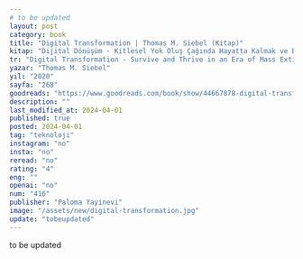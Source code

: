 ```yaml
---
# to be updated
layout: post
category: book
title: "Digital Transformation | Thomas M. Siebel (Kitap)"
kitap: "Dijital Dönüşüm - Kitlesel Yok Oluş Çağında Hayatta Kalmak ve Başarılı Olmak"
tr: "Digital Transformation - Survive and Thrive in an Era of Mass Extinction"
yazar: "Thomas M. Siebel"
yil: "2020"
sayfa: "268"
goodreads: "https://www.goodreads.com/book/show/44667878-digital-transformation"
description: ""
last_modified_at: 2024-04-01
published: true
posted: 2024-04-01
tag: "teknoloji"
instagram: "no"
insta: "no"
reread: "no"
rating: "4"
eng: ""
openai: "no"
num: "416"
publisher: "Paloma Yayinevi"
image: "/assets/new/digital-transformation.jpg"
update: "tobeupdated"
---
```


to be updated
